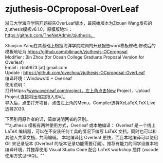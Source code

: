 # zjuthesis-OCproposal-OverLeaf
浙江大学海洋学院开题报告OverLeaf版本，最原始版本为Zixuan Wang发布的zjuthesis模板v6.1.0，原模版地址：https://github.com/TheNetAdmin/zjuthesis。

Shaojian Yang在其基础上根据海洋学院院网的开题报告word模板修改,修改后的模板地址为:https://github.com/blknaoh/zjuthesis-OCproposal  
Modifier : Bin Zhou (for Ocean College Graduate Proposal Version for Overleaf)  
Email    : zbb9973 [at] gmail.com  
Update   : https://github.com/ovechou/zjuthesis-OCproposal-OverLeaf  
编译环境：Windows10 + Overleaf  
使用说明：  
打开https://www.overleaf.com/project，左上角点击New Project，Upload Project,直接将压缩包拖入即可。  
导入后，点击打开项目，点击左上角的Menu，Compiler选择XeLaTeX,TeX Live选择2020.

下面引用原作者的话，简单说明两者的区别。  
""zjuthesis 模板有两种使用方式，Overleaf 或本地编译：
Overleaf 是一个线上 LaTeX 编辑器，可以在不安装任何工具的情况下编写 LaTeX 文档，同时也可以和其他人共享文档，共同编辑。
本地编译比 Overleaf 更快，而且本地编译可以使用 Git 来记录版本 (Overleaf 的版本记录功能需要订阅)。推荐有能力的同学设置本地编译环境，并推荐使用 Visual Studio Code 配合 LaTeX workshop 插件 (vscode 使用方式见FAQ)。""

